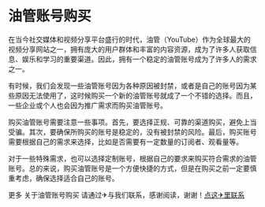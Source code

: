 # 油管账号购买

在当今社交媒体和视频分享平台盛行的时代，油管（YouTube）作为全球最大的视频分享网站之一，拥有庞大的用户群体和丰富的内容资源，成为了许多人获取信息、娱乐和学习的重要渠道。因此，拥有一个稳定的油管账号成为了许多人的需求之一。

有时候，我们会发现一些油管账号因为各种原因被封禁，或者是自己的账号因为某些原因无法使用了，这时候购买一个新的油管账号就成了一个不错的选择。而且，一些企业或个人也会因为推广需求而购买油管账号。

购买油管账号需要注意一些事项。首先，要选择正规、可靠的渠道购买，避免上当受骗。其次，要确保所购买的账号是稳定的，没有被封禁的风险。最后，购买账号需要根据自己的需求来选择，比如是否需要有一定数量的订阅者、观看量等。

对于一些特殊需求，也可以选择定制账号，根据自己的要求来购买符合需求的油管账号。总的来说，购买油管账号是一个方便快捷的方式，但是在购买之前一定要慎重考虑，确保选择适合自己的账号。

更多 关于油管账号购买 请通过✈与我们联系，感谢阅读，谢谢！[点这✈里联系](https://w.k02.cc)